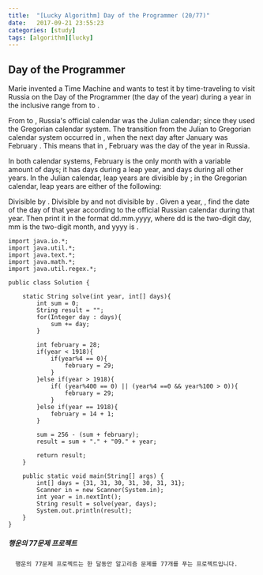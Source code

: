 ```yaml
---
title:  "[Lucky Algorithm] Day of the Programmer (20/77)"
date:   2017-09-21 23:55:23
categories: [study]
tags: [algorithm][lucky]
---
```

## Day of the Programmer
Marie invented a Time Machine and wants to test it by time-traveling to visit Russia on the Day of the Programmer (the day of the year) during a year in the inclusive range from to .

From to , Russia's official calendar was the Julian calendar; since they used the Gregorian calendar system. The transition from the Julian to Gregorian calendar system occurred in , when the next day after January was February . This means that in , February was the day of the year in Russia.

In both calendar systems, February is the only month with a variable amount of days; it has days during a leap year, and days during all other years. In the Julian calendar, leap years are divisible by ; in the Gregorian calendar, leap years are either of the following:

Divisible by . Divisible by and not divisible by . Given a year, , find the date of the day of that year according to the official Russian calendar during that year. Then print it in the format dd.mm.yyyy, where dd is the two-digit day, mm is the two-digit month, and yyyy is .

```
import java.io.*;
import java.util.*;
import java.text.*;
import java.math.*;
import java.util.regex.*;

public class Solution {

    static String solve(int year, int[] days){
        int sum = 0;
        String result = "";
        for(Integer day : days){
            sum += day;
        }

        int february = 28;
        if(year < 1918){
            if(year%4 == 0){
                february = 29;
            }
        }else if(year > 1918){
            if( (year%400 == 0) || (year%4 ==0 && year%100 > 0)){
                february = 29;
            }
        }else if(year == 1918){
            february = 14 + 1;
        }

        sum = 256 - (sum + february);
        result = sum + "." + "09." + year;

        return result;
    }

    public static void main(String[] args) {
        int[] days = {31, 31, 30, 31, 30, 31, 31};
        Scanner in = new Scanner(System.in);
        int year = in.nextInt();
        String result = solve(year, days);
        System.out.println(result);
    }
}

```

##### 행운의 77문제 프로젝트
```
  행운의 77문제 프로젝트는 한 달동안 알고리즘 문제를 77개를 푸는 프로젝트입니다.
```
